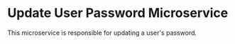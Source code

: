 # Update User Password Microservice

This microservice is responsible for updating a user's password.
